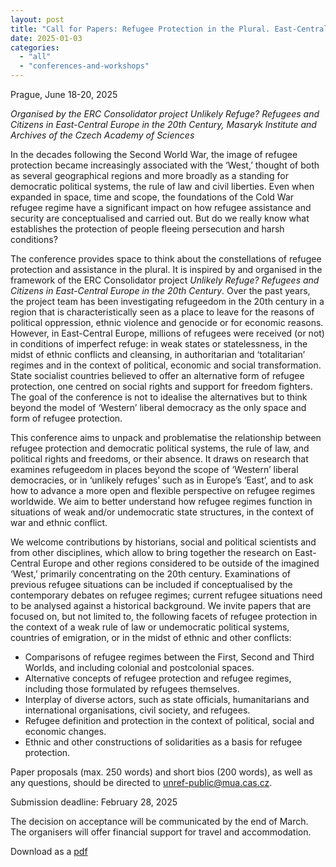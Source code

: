 ```yaml
---
layout: post
title: "Call for Papers: Refugee Protection in the Plural. East-Central European “Unlikely Refuge” in Global Comparison"
date: 2025-01-03
categories: 
  - "all"
  - "conferences-and-workshops"
---
```


Prague, June 18-20, 2025

_Organised by the ERC Consolidator project Unlikely Refuge? Refugees and Citizens in East-Central Europe in the 20th Century, Masaryk Institute and Archives of the Czech Academy of Sciences_

In the decades following the Second World War, the image of refugee protection became increasingly associated with the ‘West,’ thought of both as several geographical regions and more broadly as a standing for democratic political systems, the rule of law and civil liberties. Even when expanded in space, time and scope, the foundations of the Cold War refugee regime have a significant impact on how refugee assistance and security are conceptualised and carried out. But do we really know what establishes the protection of people fleeing persecution and harsh conditions?

The conference provides space to think about the constellations of refugee protection and assistance in the plural. It is inspired by and organised in the framework of the ERC Consolidator project _Unlikely Refuge? Refugees and Citizens in East-Central Europe in the 20th Century_. Over the past years, the project team has been investigating refugeedom in the 20th century in a region that is characteristically seen as a place to leave for the reasons of political oppression, ethnic violence and genocide or for economic reasons. However, in East-Central Europe, millions of refugees were received (or not) in conditions of imperfect refuge: in weak states or statelessness, in the midst of ethnic conflicts and cleansing, in authoritarian and ‘totalitarian’ regimes and in the context of political, economic and social transformation. State socialist countries believed to offer an alternative form of refugee protection, one centred on social rights and support for freedom fighters. The goal of the conference is not to idealise the alternatives but to think beyond the model of ‘Western’ liberal democracy as the only space and form of refugee protection.

This conference aims to unpack and problematise the relationship between refugee protection and democratic political systems, the rule of law, and political rights and freedoms, or their absence. It draws on research that examines refugeedom in places beyond the scope of ‘Western’ liberal democracies, or in ‘unlikely refuges’ such as in Europe’s ‘East’, and to ask how to advance a more open and flexible perspective on refugee regimes worldwide. We aim to better understand how refugee regimes function in situations of weak and/or undemocratic state structures, in the context of war and ethnic conflict.

We welcome contributions by historians, social and political scientists and from other disciplines, which allow to bring together the research on East-Central Europe and other regions considered to be outside of the imagined ‘West,’ primarily concentrating on the 20th century. Examinations of previous refugee situations can be included if conceptualised by the contemporary debates on refugee regimes; current refugee situations need to be analysed against a historical background. We invite papers that are focused on, but not limited to, the following facets of refugee protection in the context of a weak rule of law or undemocratic political systems, countries of emigration, or in the midst of ethnic and other conflicts:

- Comparisons of refugee regimes between the First, Second and Third Worlds, and including colonial and postcolonial spaces.
- Alternative concepts of refugee protection and refugee regimes, including those formulated by refugees themselves.
- Interplay of diverse actors, such as state officials, humanitarians and international organisations, civil society, and refugees.
- Refugee definition and protection in the context of political, social and economic changes.
- Ethnic and other constructions of solidarities as a basis for refugee protection.

Paper proposals (max. 250 words) and short bios (200 words), as well as any questions, should be directed to unref-public@mua.cas.cz.

Submission deadline: February 28, 2025

The decision on acceptance will be communicated by the end of March. The organisers will offer financial support for travel and accommodation.

Download as a [pdf](https://www.unlikely-refuge.eu/wp-content/uploads/2025/01/UnRef_final_conference_CfP_FINAL.pdf)
